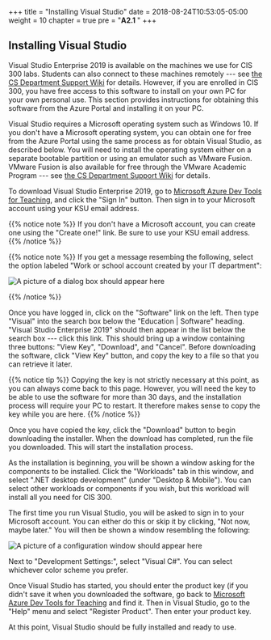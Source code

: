 +++
title = "Installing Visual Studio"
date = 2018-08-24T10:53:05-05:00
weight = 10
chapter = true
pre = "<b>A2.1 </b>"
+++

## Installing Visual Studio

Visual Studio Enterprise 2019 is available on the machines we use
for CIS 300 labs. Students can also connect to these machines
remotely --- see [the CS Department Support
Wiki](https://support.cs.ksu.edu/CISDocs/wiki/Remote_Access#Remote_Windows_Access)
for details. However, if you are enrolled in CIS 300, you have free access
to this software to install on your own PC for your own personal
use. This section provides instructions for obtaining this software
from the Azure Portal and installing
it on your PC.

Visual Studio requires a Microsoft operating system such as
Windows 10. If you don't have a Microsoft operating system, you can
obtain one for free from the Azure Portal using the same process as
for obtain Visual Studio, as described below. You will need to install
the operating system either on a separate bootable partition or using
an emulator such as VMware Fusion. VMware Fusion is also available for
free through the VMware Academic Program --- see [the CS Department
Support Wiki](https://support.cs.ksu.edu/CISDocs/wiki/FAQ#VMWare) for
details.

To download Visual Studio Enterprise 2019, go to [Microsoft Azure Dev
Tools for Teaching](https://azureforeducation.microsoft.com/devtools),
and click the "Sign In" button. Then sign in to your Microsoft account
using your KSU email address. 

{{% notice note %}}
If you don't have a Microsoft account,
you can create one using the "Create one!" link. Be sure to use your
KSU email address.
{{% /notice %}}

{{% notice note %}}
If you get a message resembing the
following, select the option labeled "Work or school account created
by your IT department":

![A picture of a dialog box should appear here](Ms_login_2.png)

{{% /notice %}}

Once you have logged in, click on the "Software" link on the
left. Then type "Visual" into the search box below the "Education |
Software" heading. "Visual Studio Enterprise 2019" should then appear
in the list below the search box --- click this link. This should bring
up a window containing three buttons: "View Key", "Download", and
"Cancel". Before downloading the software, click "View Key" button,
and copy the key to a file so that you can retrieve it later.

{{% notice tip %}}
Copying the key is not strictly necessary at this point, as you can
always come back to this page. However, you will need the key to be
able to use the software for more than 30 days, and the installation
process will require your PC to restart. It therefore makes sense to
copy the key while you are here.
{{% /notice %}}

Once you have copied the key, click the "Download" button to begin
downloading the installer. When the download has completed, run the
file you downloaded. This will start the installation process.

As the installation is beginning, you will be shown a window
asking for the components to be installed. Click the "Workloads" tab
in this window, and select ".NET desktop development" (under "Desktop
& Mobile"). You can select other workloads or components if you wish,
but this workload will install all you need for CIS 300.

The first time you run Visual Studio, you will be asked to sign in to
your Microsoft account. You can either do this or skip it by clicking,
"Not now, maybe later." You will
then be shown a window resembling the following:

![A picture of a configuration window should appear
here](VisualStudioSetup.png)

Next to "Development Settings:", select "Visual C#". You can select
whichever color scheme you prefer.

Once Visual Studio has started, you should enter the product key (if
you didn't save it when you downloaded the software, go back to 
[Microsoft Azure Dev
Tools for Teaching](https://azureforeducation.microsoft.com/devtools)
and find it. Then in Visual Studio, go to the "Help" menu and select
"Register Product". Then enter your product key.

At this point, Visual Studio should be fully installed and ready to
use.
